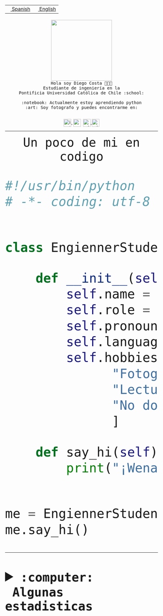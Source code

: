 <table border="0"  align="right">
 <tr><td><a href="README.md"><img src="https://upload.wikimedia.org/wikipedia/commons/thumb/8/89/Bandera_de_Espa%C3%B1a.svg/1200px-Bandera_de_Espa%C3%B1a.svg.png" height="10"> Spanish</a></td>
 <td><a href="README.en.md"><img src="https://upload.wikimedia.org/wikipedia/commons/a/a4/Flag_of_the_United_States.svg" height="10"> English</a></td></tr>
</table><br><br><br>


<p align="center">
  <img src="https://github.com/diegocostares/diegocostares/blob/main/Images/aaa2.gif?raw=true" height="200px" weight="200px">
  <br><samp>
    Hola soy Diego Costa 👨🏻‍💻<br>
    Estudiante de ingeniería en la <br>
    Pontificia Universidad Católica de Chile :school:<br>
  <br>
    :notebook: Actualmente estoy aprendiendo python <br>
    :art: Soy fotografo y puedes encontrarme en: <br>
  <br></samp>
  
</p>

<p align="center">
   <a href="https://instagram.com/diegocosta_no" target="blank">
    <img 
    align="center" src="https://cdn.jsdelivr.net/npm/simple-icons@3.0.1/icons/instagram.svg" alt="instagram" height="25px" width="25px" />
  </a>
  <a style="border: 3px solid; color: white;"href="https://t.me/diegocosta_no" target="blank">
  <img
  align="center" alt="Telegram" width="25px" src="https://icons-for-free.com/iconfiles/png/512/Telegram-1324888767380505522.png" />
</a>
<a href="https://api.whatsapp.com/send?phone=56971897835&text=Hola!" target="blank">
  <img
  align="center" alt="wtsp" width="25px" src="https://img.icons8.com/pastel-glyph/2x/whatsapp--v2.png" />
</a>
<a href="https://www.linkedin.com/in/diego-costa-786249213/" target="blank">
  <img
  align="center" alt="wtsp" width="25px" src="https://img.icons8.com/metro/452/linkedin.png" />
</a>

  </a>
</p>

---


<p align="center"><font size="25"><samp>Un poco de mi en codigo</samp></front></p>


```python
#!/usr/bin/python
# -*- coding: utf-8 -*-


class EngiennerStudent:

    def __init__(self):
        self.name = "Diego Costa"
        self.role = "Estudiante"
        self.pronouns = "he/him"
        self.language_spoken = ["es_CL", "en_US"]
        self.hobbies = [
              "Fotografia",
              "Lectura",
              "No dormir",
              ]

    def say_hi(self):
        print("¡Wena mundo!")


me = EngiennerStudent()
me.say_hi()
```
---
<details>
  <summary><b><samp>:computer: &nbsp;Algunas estadisticas</samp></b></summary>
  <br/></p>

<!--START_SECTION:waka-->
![Code Time](http://img.shields.io/badge/Code%20Time-1%2C034%20hrs%2025%20mins-blue)

**Soy nocturno 🦉** 

```text
🌞 Mañana                 38 commits          ░░░░░░░░░░░░░░░░░░░░░░░░░   01.18 % 
🌆 Día                    1005 commits        ████████░░░░░░░░░░░░░░░░░   31.29 % 
🌃 Tarde                  1405 commits        ███████████░░░░░░░░░░░░░░   43.74 % 
🌙 Noche                  764 commits         ██████░░░░░░░░░░░░░░░░░░░   23.79 % 
```
📅 **Soy más productivo los Martes** 

```text
Lunes                    504 commits         ████░░░░░░░░░░░░░░░░░░░░░   15.69 % 
Martes                   613 commits         █████░░░░░░░░░░░░░░░░░░░░   19.08 % 
Miércoles                431 commits         ███░░░░░░░░░░░░░░░░░░░░░░   13.42 % 
Jueves                   496 commits         ████░░░░░░░░░░░░░░░░░░░░░   15.44 % 
Viernes                  450 commits         ████░░░░░░░░░░░░░░░░░░░░░   14.01 % 
Sábado                   252 commits         ██░░░░░░░░░░░░░░░░░░░░░░░   07.85 % 
Domingo                  466 commits         ████░░░░░░░░░░░░░░░░░░░░░   14.51 % 
```


📊 **Esta semana me dediqué a** 

```text
🐱‍💻 Proyectos: 
arqui-t3                 15 hrs 33 mins      █████████████░░░░░░░░░░░░   53.98 % 
2023-1-S4-Grupo2-IA      4 hrs 52 mins       ████░░░░░░░░░░░░░░░░░░░░░   16.90 % 
2023-1-S4-Grupo2-Frontend3 hrs 3 mins        ███░░░░░░░░░░░░░░░░░░░░░░   10.62 % 
2023-1-S4-Grupo2-Scraper 2 hrs 43 mins       ██░░░░░░░░░░░░░░░░░░░░░░░   09.47 % 
2023-1-S4-Grupo2-Backend 1 hr 18 mins        █░░░░░░░░░░░░░░░░░░░░░░░░   04.51 % 
```


 Last Updated on 09/06/2023 14:17:50 UTC
<!--END_SECTION:waka-->
  
  

<p align="center"> <img src="https://github-readme-stats.vercel.app/api?username=diegocostares&show_icons=true&theme=ayu-mirage" alt="abhisheknaiidu" /></p>
 
</details>
